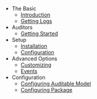 - The Basic
    - [Introduction](/docs/{{version}}/introduction)
    - [Getting Logs](/docs/{{version}}/getting-logs)
- Auditors
    - [Getting Started](/docs/{{version}}/auditors)
- Setup
    - [Installation](/docs/{{version}}/installation)
    - [Configuration](/docs/{{version}}/configuration)
- Advanced Options
    - [Customizing](/docs/{{version}}/customizing)
    - [Events](/docs/{{version}}/events)
- Configuration 
    - [Configuring Auditable Model](/docs/{{version}}/behavior-settings)  
    - [Configuring Package](/docs/{{version}}/general-settings)

